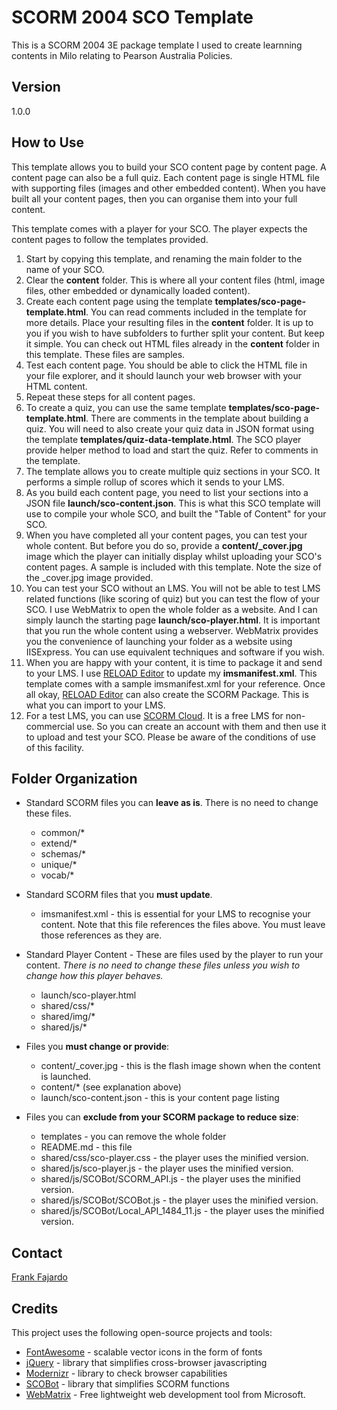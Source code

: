 # SCORM 2004 SCO Template #


This is a SCORM 2004 3E package template I used to create learnning contents in Milo relating to Pearson Australia Policies. 


## Version ##

1.0.0


## How to Use ##

This template allows you to build your SCO content page by content page. A content page can also be a full quiz. Each content page is single HTML file with supporting files (images and other embedded content). When you have built all your content pages, then you can organise them into your full content.

This template comes with a player for your SCO. The player expects the content pages to follow the templates provided.

1. Start by copying this template, and renaming the main folder to the name of your SCO.
2. Clear the **content** folder. This is where all your content files (html, image files, other embedded or dynamically loaded content). 
3. Create each content page using the template **templates/sco-page-template.html**. You can read comments included in the template for more details. Place your resulting files in the **content** folder. It is up to you if you wish to have subfolders to further split your content. But keep it simple. You can check out HTML files already in the **content** folder in this template. These files are samples. 
4. Test each content page. You should be able to click the HTML file in your file explorer, and it should launch your web browser with your HTML content. 
5. Repeat these steps for all content pages.
6. To create a quiz, you can use the same template **templates/sco-page-template.html**. There are comments in the template about building a quiz. You will need to also create your quiz data in JSON format using the template **templates/quiz-data-template.html**. The SCO player provide helper method to load and start the quiz. Refer to comments in the template.
7. The template allows you to create multiple quiz sections in your SCO. It performs a simple rollup of scores which it sends to your LMS.
8. As you build each content page, you need to list your sections into a JSON file **launch/sco-content.json**. This is what this SCO template will use to compile your whole SCO, and built the "Table of Content" for your SCO. 
9. When you have completed all your content pages, you can test your whole content. But before you do so, provide a **content/_cover.jpg** image which the player can initially display whilst uploading your SCO's content pages. A sample is included with this template. Note the size of the _cover.jpg image provided.
10. You can test your SCO without an LMS. You will not be able to test LMS related functions (like scoring of quiz) but you can test the flow of your SCO. I use WebMatrix to open the whole folder as a website. And I can simply launch the starting page **launch/sco-player.html**. It is important that you run the whole content using a webserver. WebMatrix provides you the convenience of launching your folder as a website using IISExpress. You can use equivalent techniques and software if you wish.
11. When you are happy with your content, it is time to package it and send to your LMS. I use [RELOAD Editor] to update my **imsmanifest.xml**. This template comes with a sample imsmanifest.xml for your reference. Once all okay, [RELOAD Editor] can also create the SCORM Package. This is what you can import to your LMS.
12. For a test LMS, you can use [SCORM Cloud]. It is a free LMS for non-commercial use. So you can create an account with them and then use it to upload and test your SCO. Please be aware of the conditions of use of this facility.


## Folder Organization ##

  * Standard SCORM files you can **leave as is**. There is no need to change these files.

    * common/*
    * extend/*
    * schemas/*
    * unique/*
    * vocab/*


  * Standard SCORM files that you **must update**.
 
    * imsmanifest.xml - this is essential for your LMS to recognise your content. Note that this file references the files above. You must leave those references as they are.


  * Standard Player Content - These are files used by the player to run your content. *There is no need to change these files unless you wish to change how this player behaves.*
 
    * launch/sco-player.html
    * shared/css/*
    * shared/img/*
    * shared/js/*


  * Files you **must change or provide**:
 
    * content/_cover.jpg - this is the flash image shown when the content is launched.
    * content/* (see explanation above)
    * launch/sco-content.json - this is your content page listing


  * Files you can **exclude from your SCORM package to reduce size**:
 
    * templates - you can remove the whole folder
    * README.md - this file
    * shared/css/sco-player.css - the player uses the minified version.
    * shared/js/sco-player.js - the player uses the minified version. 
    * shared/js/SCOBot/SCORM_API.js - the player uses the minified version.
    * shared/js/SCOBot/SCOBot.js - the player uses the minified version.
    * shared/js/SCOBot/Local_API_1484_11.js - the player uses the minified version.


## Contact ##

[Frank Fajardo]


## Credits ##

This project uses the following open-source projects and tools:

* [FontAwesome] - scalable vector icons in the form of fonts
* [jQuery] - library that simplifies cross-browser javascripting
* [Modernizr] - library to check browser capabilities
* [SCOBot] - library that simplifies SCORM functions
* [WebMatrix] - Free lightweight web development tool from Microsoft.



[Frank Fajardo]:https://neo.pearson.com/people/UFajaFr
[FontAwesome]:http://fortawesome.github.io/Font-Awesome/
[jQuery]:http://jquery.com
[Modernizr]:http://modernizr.com/
[SCOBot]:https://github.com/cybercussion/SCOBot/wiki/SCORM-SCOBot-Documentation
[RELOAD Editor]:http://www.reload.ac.uk/new/editor.html
[SCORM Cloud]:https://cloud.scorm.com/
[WebMatrix]:http://www.microsoft.com/web/webmatrix/